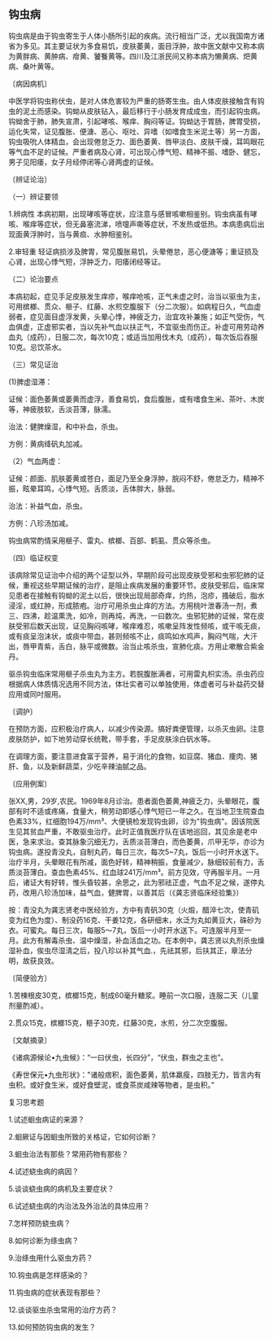 ## 钩虫病

钩虫病是由于钩虫寄生于人体小肠所引起的疾病。流行相当广泛，尤以我国南方诸省为多见。其主要证状为多食易饥，皮肤萎黄，面目浮肿，故中医文献中又称本病为黄胖病、黄肿病、疳黄、饕餮黄等。四川及江浙民间又称本病为懒黄病、𤆵黄病、桑叶黄等。

〔病因病机〕

中医学将钩虫称伏虫，是对人体危害较为严重的肠寄生虫。由人体皮肤接触含有钩虫的泥土而感染。钩蚴从皮肤钻入，最后移行于小肠发育成成虫，而引起钩虫病。钩蚴舍于肺，肺失宣肃，引起哮咳、喉痒、胸闷等证。钩蚴达于胃肠，脾胃受损，运化失常，证见腹胀、便溏、恶心、呕吐、异嗜（如嗜食生米泥土等）另一方面，钩虫吸吮人体精血，会出现倦怠乏力、面色萎黄、唇甲淡白、皮肤干燥，耳鸣眼花等气血不足的证候。严重者病及心肾，可出现心悸气短、精神不振、嗜卧、健忘，男子见阳痿，女子月经停闭等心肾两虚的证候。

〔辨证论治〕

（一）辨证要领

1.辨病性     本病初期，出现哮咳等症状，应注意与感冒咳嗽相鉴别。钩虫病虽有哮咳、喉痒等症状，但无鼻塞流涕，喷嚏声嘶等症状，不发热或低热。本病患病后出现面黄浮肿时，当与黄疸、水肿相鉴别。

2.审轻重        轻证病损涉及脾胃，常见腹胀易饥，头晕倦怠，恶心便溏等；重证损及心肾，出现心悸气短，浮肿乏力，阳痿闭经等证。

（二）论治要点

本病初起，症见手足皮肤发生痒疹，喉痒呛咳，正气未虚之时，治当以驱虫为主，可用槟榔、贯众、榧子、红藤、水煎空腹服下（分二次服）。如病程日久，气血虚弱者，症见面目虚浮发黄，头晕心悸，神疲乏力，治宜攻补兼施；如正气受伤，气血俱虚，正虚邪实者，当以先补气血以扶正气，不宜驱虫而伤正。补虚可用劳动养血丸（成药），日服二次，每次10克；或适当加用伐木丸（成药），每次饭后吞服10克。忌饮茶水。

（三）常见证治

(1)脾虚湿滞：

证候：面色萎黄或萎黄而虚浮，善食易饥，食后腹胀，或有嗜食生米、茶叶、木炭等，神疲肢软，舌淡苔薄，脉濡。

治法：健脾燥湿，和中补血，杀虫。

方例：黄病绛矾丸加减。

（2）气血两虚：

证候：颜面、肌肤萎黄或苍白，面足乃至全身浮肿，脘闷不舒，倦怠乏力，精神不振，眩晕耳鸣，心悸气短。舌质淡，舌体胖大，脉弱。

治法：补益气血，杀虫。

方例：八珍汤加减。

钩虫病常酌情采用榧子、雷丸、槟榔、百部、鹤虱、贯众等杀虫。

（四）临证权变

该病除常见证治中介绍的两个证型以外，早期阶段可出现皮肤受邪和虫邪犯肺的证候，重视这些早期证候的治疗，是阻止疾病发展的重要环节。皮肤受邪后，临床常见患者在接触有钩蚴的泥土以后，很快出现局部奇痒，灼热，泡疹，搔破后，脂水浸淫，或红肿，形成脓疱。治疗可用杀虫止痒的方法。方用桃叶泄春汤一剂，煮三、四沸，趁温熏洗，如冷，则再炖，再洗，一曰数次。虫邪犯肺的证候，常在皮肤受邪后数天出现，证见胸闷咳哮，喉痒难忍，咳嗽呈阵发性频咳，或干咳无痰，或有痰呈泡沫状，或痰中带血，甚则频咳不止，痰鸣如水鸡声，胸闷气喘，大汗出，唇甲青紫，舌白，脉平或微数。治当止咳杀虫，宣肺化痰。方用止嗽散合紫金丹。

驱杀钩虫临床常用榧子杀虫丸为主方。若脘腹胀满者，可用雷丸枳实汤。杀虫药应根据病人体质情况选用不同方法，体壮实者可以单独使用，体虚者可与补益药交替应用或同吋服用。

〔调护〕

在预防方面，应积极治疗病人，以减少传染源。搞好粪便管理，以杀灭虫卵。注意皮肤防护，如下地劳动穿长统靴，带手套，手足皮肤涂白矾水等。

在调理方面，要注意进食富于营养，易于消化的食物，如豆腐、猪血、痩肉、猪肝、鱼，以及新鲜蔬菜，少吃辛辣油腻之品。

〔应用例案〕

张XX,男，29岁,农民。1969年8月诊治。患者面色萎黄,神疲乏力，头晕眼花，腹部有时不适或疼痛，食量大，稍劳动即感心悸气短已一年之久。在当地卫生院查血色素33%，红细胞194万/mm³、大便镜检发现钩虫卵，诊为"钩虫病"。因该院医生见其贫血严重，不敢驱虫治疗。此时正值我医疗队在该地巡回，其见余是老中医，急来求治。查其脉象沉细无力，舌质淡苔薄白，而色萎黄，爪甲无华，亦诊为钩虫病。遂投青没丸，自制丸药，每日三次，每次5~7丸，饭后一小时开水送下。治疗半月，头晕眼花有所减，面色好转，精神稍振，食量减少，脉细较前有力，舌质淡苔薄白。查血色素45%、红血球241万/mm³。前方见效，守再服半月。一月后，诸证大有好转，惟头昏较甚，余思之，此为邪祛正虚，气血不足之候，遂停丸药，改用八珍汤加味，益气血，健脾胃，以善其后（《龚志贤临床经验集》）

按：青没丸为龚志贤老中医经验方，方中有青矾30克（火煅，醋淬七次，使青矶变为红色为度）、制没药16克、干姜12克，各研细末，水泛为丸如黄豆大，硃砂为衣。可蜜丸。每日三次，每服5〜7丸，饭后一小时开水送下。可连服半月至一月。此方有解毒杀虫、温中燥湿，补血活血之功。在本例中，龚志贤以丸剂杀虫燥湿补血，俟虫尽湿淸之后，投八珍以补其气血.，先祛其邪，后扶其正，章法分明，故获良效。

〔简便验方〕

1.苦楝根皮30克，槟榔15克，制成60毫升糖浆。睡前一次口服，连服二天（儿童剂量酌减）。

2.贯众15克，槟榔15克，榧子30克，红藤30克，水煎，分二次空腹服。

〔文献摘录〕

《诸病源候论•九虫候》：“一曰伏虫，长四分”，“伏虫，群虫之主也”。

《寿世保元•九虫形状》："诸般痞积，面色萎黄，肌体羸瘦，四肢无力，皆言内有虫积。或好食生米，或好食壁泥，或食茶炭咸辣等物者，是虫积。”

复习思考题

1.试述蛔虫病证的来源？

2.蛔厥证与因蛔虫所致的关格证，它如何诊断？

3.蛔虫治法有那些？常用药物有那些？

4.试述蛲虫病的病因？

5.谈谈蛲虫病的病机及主要症状？

6.试述蛲虫病的内治法及外治法的具体应用？

7.怎样预防蛲虫病？

8.如何诊断为绦虫病？

9.治绦虫用什么驱虫方药？

10.钩虫病是怎样感染的？

11.钩虫病的症状表现有那些？

12.谈谈驱虫杀虫常用的治疗方药？

13.如何预防钩虫病的发生？